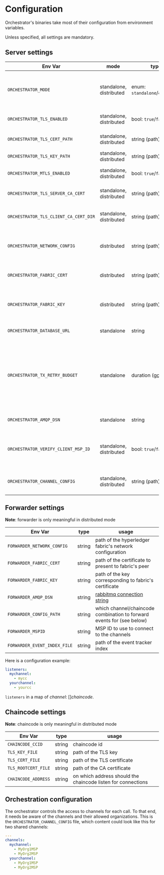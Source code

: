 # Configuration

Orchestrator's binaries take most of their configuration from environment variables.

Unless specified, all settings are mandatory.

## Server settings

| Env Var                               | mode                    | type                                                               | usage                                                                                                                      |
|---------------------------------------|-------------------------|--------------------------------------------------------------------|----------------------------------------------------------------------------------------------------------------------------|
| `ORCHESTRATOR_MODE`                   | standalone, distributed | enum: `standalone`/`chaincode`                                     | specify in which mode to run the orchestrator (defaults to `standalone`)                                                   |
| `ORCHESTRATOR_TLS_ENABLED`            | standalone, distributed | bool: `true`/`false`                                               | whether to add TLS on transport                                                                                            |
| `ORCHESTRATOR_TLS_CERT_PATH`          | standalone, distributed | string (path)                                                      | path of the certificate to use                                                                                             |
| `ORCHESTRATOR_TLS_KEY_PATH`           | standalone, distributed | string (path)                                                      | path of the key to use                                                                                                     |
| `ORCHESTRATOR_MTLS_ENABLED`           | standalone, distributed | bool: `true`/`false`                                               | whether to enable mutual TLS                                                                                               |
| `ORCHESTRATOR_TLS_SERVER_CA_CERT`     | standalone, distributed | string (path)                                                      | path of the CA certificate to use                                                                                          |
| `ORCHESTRATOR_TLS_CLIENT_CA_CERT_DIR` | standalone, distributed | string (path)                                                      | directory containing CA certificates of the client                                                                         |
| `ORCHESTRATOR_NETWORK_CONFIG`         | distributed             | string (path)                                                      | path of the hyperledger fabric's network configuration                                                                     |
| `ORCHESTRATOR_FABRIC_CERT`            | distributed             | string (path)                                                      | path of the certificate to present to fabric's peer                                                                        |
| `ORCHESTRATOR_FABRIC_KEY`             | distributed             | string (path)                                                      | path of the key corresponding to fabric's certificate                                                                      |
| `ORCHESTRATOR_DATABASE_URL`           | standalone              | string                                                             | [postgresql connection string](http://www.postgresql.cn/docs/13/libpq-connect.html#LIBPQ-CONNSTRING)                       |
| `ORCHESTRATOR_TX_RETRY_BUDGET`        | standalone              | duration ([go format](https://golang.org/pkg/time/#ParseDuration)) | duration during which the transaction can be retried in case of unserializable read/write dependencies (defaults to 500ms) |
| `ORCHESTRATOR_AMQP_DSN`               | standalone              | string                                                             | [rabbitmq connection string](https://www.rabbitmq.com/uri-spec.html)                                                       |
| `ORCHESTRATOR_VERIFY_CLIENT_MSP_ID`   | standalone, distributed | bool: `true`/`false`                                               | whether to check that client certificate matches the MSPID header                                                          |
| `ORCHESTRATOR_CHANNEL_CONFIG`         | standalone, distributed | string (path)                                                      | where to find the [application configuration](#orchestration-configuration)                                                |

## Forwarder settings

**Note**: forwarder is only meaningful in distributed mode

| Env Var                      | type   | usage                                                                 |
|------------------------------|--------|-----------------------------------------------------------------------|
| `FORWARDER_NETWORK_CONFIG`   | string | path of the hyperledger fabric's network configuration                |
| `FORWARDER_FABRIC_CERT`      | string | path of the certificate to present to fabric's peer                   |
| `FORWARDER_FABRIC_KEY`       | string | path of the key corresponding to fabric's certificate                 |
| `FORWARDER_AMQP_DSN`         | string | [rabbitmq connection string](https://www.rabbitmq.com/uri-spec.html)  |
| `FORWARDER_CONFIG_PATH`      | string | which channel/chaincode combination to forward events for (see below) |
| `FORWARDER_MSPID`            | string | MSP ID to use to connect to the channels                              |
| `FORWARDER_EVENT_INDEX_FILE` | string | path of the event tracker index                                       |

Here is a configuration example:
```yaml
listeners:
  mychannel:
    - mycc
  yourchannel:
    - yourcc
```

`listeners` in a map of *channel*: []*chaincode*.

## Chaincode settings

**Note**: chaincode is only meaningful in distributed mode

| Env Var             | type   | usage                                                        |
|---------------------|--------|--------------------------------------------------------------|
| `CHAINCODE_CCID`    | string | chaincode id                                                 |
| `TLS_KEY_FILE`      | string | path of the TLS key                                          |
| `TLS_CERT_FILE`     | string | path of the TLS certificate                                  |
| `TLS_ROOTCERT_FILE` | string | path of the CA certificate                                   |
| `CHAINCODE_ADDRESS` | string | on which address should the chaincode listen for connections |

## Orchestration configuration

The orchestrator controls the access to channels for each call.
To that end, it needs be aware of the channels and their allowed organizations.
This is the `ORCHESTRATOR_CHANNEL_CONFIG` file, which content could look like this for two shared channels:

```yml
---
channels:
  mychannel:
    - MyOrg1MSP
    - MyOrg2MSP
  yourchannel:
    - MyOrg1MSP
    - MyOrg2MSP
```
